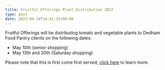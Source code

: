 ```yaml
---
title: Fruitful Offerings Plant Distribution 2023
type: post
date: 2023-04-24T14:41:31+00:00
---
```

Fruitful Offerings will be distributing tomato and vegetable plants to Dedham Food Pantry clients on the following dates:

  * May 10th (senior shopping)
  * May 13th and 20th (Saturday shopping)

Please note that this is first come first served, <a href="/2023/04/2023-Plant-Distribution-Announcement-Multilingual.pdf" target="_blank" rel="noopener">click here</a> to learn more.
